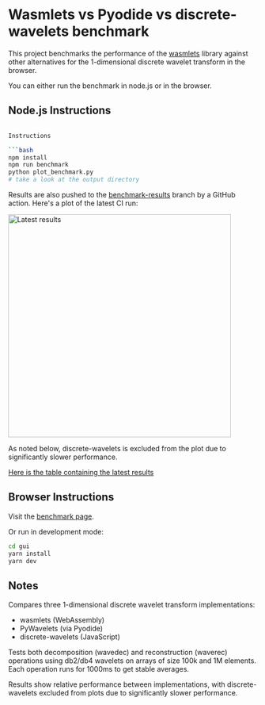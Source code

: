# Wasmlets vs Pyodide vs discrete-wavelets benchmark

This project benchmarks the performance of the [wasmlets](https://github.com/flatironinstitute/wasmlets) library against other alternatives for the 1-dimensional discrete wavelet transform in the browser.

You can either run the benchmark in node.js or in the browser.

## Node.js Instructions

```bash

Instructions

```bash
npm install
npm run benchmark
python plot_benchmark.py
# take a look at the output directory
```

Results are also pushed to the [benchmark-results](https://github.com/magland/wasmlets-benchmark/tree/benchmark-results) branch by a GitHub action. Here's a plot of the latest CI run:

<img alt="Latest results" src="https://raw.githubusercontent.com/magland/wasmlets-benchmark/refs/heads/benchmark-results/benchmark-results/benchmark.png" width=450 />

As noted below, discrete-wavelets is excluded from the plot due to significantly slower performance.

[Here is the table containing the latest results](https://github.com/magland/wasmlets-benchmark/blob/benchmark-results/benchmark-results/benchmark.md)

## Browser Instructions

Visit the [benchmark page](https://magland.github.io/wasmlets-benchmark/).

Or run in development mode:

```bash
cd gui
yarn install
yarn dev
```

## Notes

Compares three 1-dimensional discrete wavelet transform implementations:
- wasmlets (WebAssembly)
- PyWavelets (via Pyodide)
- discrete-wavelets (JavaScript)

Tests both decomposition (wavedec) and reconstruction (waverec) operations using db2/db4 wavelets on arrays of size 100k and 1M elements. Each operation runs for 1000ms to get stable averages.

Results show relative performance between implementations, with discrete-wavelets excluded from plots due to significantly slower performance.
